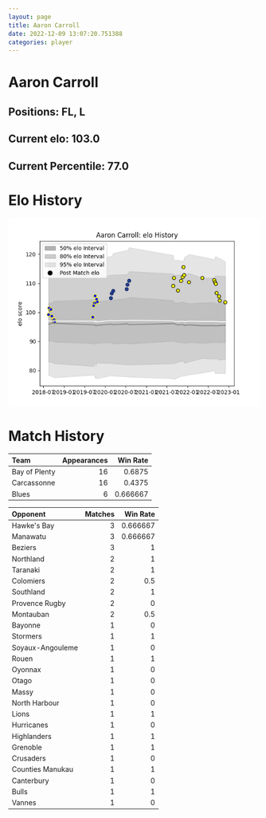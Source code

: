 ```yaml
---  
layout: page  
title: Aaron Carroll  
date: 2022-12-09 13:07:20.751388  
categories: player  
---
```

# Aaron Carroll

## Positions: FL, L

## Current elo: 103.0

## Current Percentile: 77.0

# Elo History


![elo history](history_AaronCarroll.png)
# Match History


| Team          |   Appearances |   Win Rate |
|:--------------|--------------:|-----------:|
| Bay of Plenty |            16 |   0.6875   |
| Carcassonne   |            16 |   0.4375   |
| Blues         |             6 |   0.666667 |

| Opponent         |   Matches |   Win Rate |
|:-----------------|----------:|-----------:|
| Hawke's Bay      |         3 |   0.666667 |
| Manawatu         |         3 |   0.666667 |
| Beziers          |         3 |   1        |
| Northland        |         2 |   1        |
| Taranaki         |         2 |   1        |
| Colomiers        |         2 |   0.5      |
| Southland        |         2 |   1        |
| Provence Rugby   |         2 |   0        |
| Montauban        |         2 |   0.5      |
| Bayonne          |         1 |   0        |
| Stormers         |         1 |   1        |
| Soyaux-Angouleme |         1 |   0        |
| Rouen            |         1 |   1        |
| Oyonnax          |         1 |   0        |
| Otago            |         1 |   0        |
| Massy            |         1 |   0        |
| North Harbour    |         1 |   0        |
| Lions            |         1 |   1        |
| Hurricanes       |         1 |   0        |
| Highlanders      |         1 |   1        |
| Grenoble         |         1 |   1        |
| Crusaders        |         1 |   0        |
| Counties Manukau |         1 |   1        |
| Canterbury       |         1 |   0        |
| Bulls            |         1 |   1        |
| Vannes           |         1 |   0        |